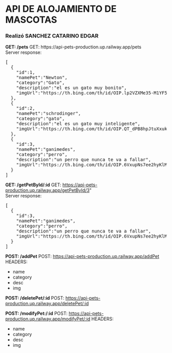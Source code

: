 <h1>API DE ALOJAMIENTO DE MASCOTAS</h1>
<h3>Realizó SANCHEZ CATARINO EDGAR</h3>
<strong>GET: /pets</strong>
GET: https://api-pets-production.up.railway.app/pets
<br>
Server response:
<pre>
[
  {
    "id":1,
    "namePet":"Newton",
    "category":"Gato",
    "description":"el es un gato muy bonito",
    "imgUrl":"https://th.bing.com/th/id/OIP.lp2VZXMe35-M1YF57kYJVQHaE7?w=285&h=190&c=7&r=0&o=5&dpr=1.1&pid=1.7"
  },
  {
    "id":2,
    "namePet":"schrodinger",
    "category":"gato",
    "description":"el es un gato muy inteligente",
    "imgUrl":"https://th.bing.com/th/id/OIP.QT_dPB8hpJtuXxukrSjJhgHaE7?w=285&h=190&c=7&r=0&o=5&dpr=1.1&pid=1.7"
  },
  {
    "id":3,
    "namePet":"ganimedes",
    "category":"perro",
    "description":"un perro que nunca te va a fallar",
    "imgUrl":"https://th.bing.com/th/id/OIP.6VxupNs7ee2hyKlMiGyAcQHaGL?pid=ImgDet&rs=1"
  }
]
</pre>

<strong>GET: /getPetById/:id</strong>
GET: https://api-pets-production.up.railway.app/getPetById/3"
<br>
Server response:
<pre>
[
  {
    "id":3,
    "namePet":"ganimedes",
    "category":"perro",
    "description":"un perro que nunca te va a fallar",
    "imgUrl":"https://th.bing.com/th/id/OIP.6VxupNs7ee2hyKlMiGyAcQHaGL?pid=ImgDet&rs=1"
  }
]
</pre>

<strong>POST: /addPet</strong>
POST: https://api-pets-production.up.railway.app/addPet
HEADERS:
<ul>
  <li>name</li>
  <li>category</li>
  <li>desc</li>
  <li>img</li>
</ul>

<strong>POST: /deletePet/:id</strong>
POST: https://api-pets-production.up.railway.app/deletePet/:id

<strong>POST: /modifyPet:/:id</strong>
POST: https://api-pets-production.up.railway.app/modifyPet/:id
HEADERS: 
<ul>
  <li>name</li>
  <li>category</li>
  <li>desc</li>
  <li>img</li>
</ul>
